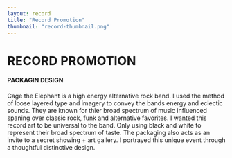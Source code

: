 ```yaml
---
layout: record
title: "Record Promotion"
thumbnail: "record-thumbnail.png"
---
```

# RECORD PROMOTION

#### PACKAGIN DESIGN

Cage the Elephant is a high energy alternative rock band. I used the method of loose layered type and imagery to convey the bands energy and eclectic sounds. They are known for thier broad spectrum of music influenced spaning over classic rock, funk and alternative favorites. I wanted this record art to be universal to the band. Only using black and white to represent their broad spectrum of taste. The packaging also acts as an invite to a secret showing + art gallery. I portrayed this unique event through a thoughtful distinctive design. 

